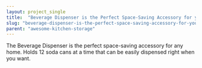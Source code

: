 ```yaml
---
layout: project_single
title:  "Beverage Dispenser is the Perfect Space-Saving Accessory for your Fridge"
slug: "beverage-dispenser-is-the-perfect-space-saving-accessory-for-your-fridge"
parent: "awesome-kitchen-storage"
---
```

The Beverage Dispenser is the perfect space-saving accessory for any home. Holds 12 soda cans at a time that can be easily dispensed right when you want.
